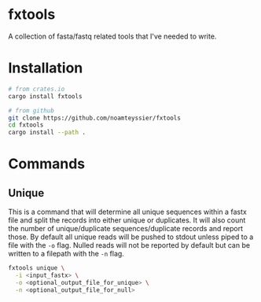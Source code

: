 # fxtools
A collection of fasta/fastq related tools that I've needed to write. 

# Installation
```bash
# from crates.io
cargo install fxtools

# from github
git clone https://github.com/noamteyssier/fxtools
cd fxtools
cargo install --path .
```

# Commands

## Unique
This is a command that will determine all unique sequences within a fastx file and split the records into either unique or duplicates.
It will also count the number of unique/duplicate sequences/duplicate records and report those.
By default all unique reads will be pushed to stdout unless piped to a file with the `-o` flag.
Nulled reads will not be reported by default but can be written to a filepath with the `-n` flag.

```bash
fxtools unique \
  -i <input_fastx> \
  -o <optional_output_file_for_unique> \
  -n <optional_output_file_for_null>
```
